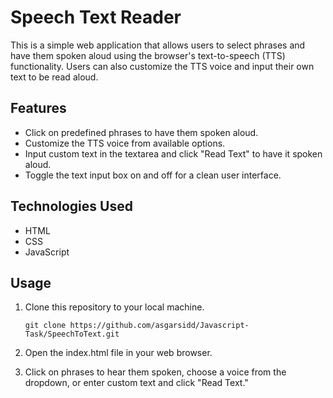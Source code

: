 # Speech Text Reader



This is a simple web application that allows users to select phrases and have them spoken aloud using the browser's text-to-speech (TTS) functionality. Users can also customize the TTS voice and input their own text to be read aloud.

## Features

- Click on predefined phrases to have them spoken aloud.
- Customize the TTS voice from available options.
- Input custom text in the textarea and click "Read Text" to have it spoken aloud.
- Toggle the text input box on and off for a clean user interface.

## Technologies Used

- HTML
- CSS
- JavaScript

## Usage

1. Clone this repository to your local machine.

   ```shell
   git clone https://github.com/asgarsidd/Javascript-Task/SpeechToText.git

   ```

1. Open the index.html file in your web browser.

1. Click on phrases to hear them spoken, choose a voice from the dropdown, or enter custom text and click "Read Text."
